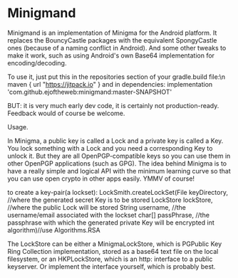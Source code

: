 # Minigmand
Minigmand is an implementation of Minigma for the Android platform. It replaces the BouncyCastle packages with the equivalent 
SpongyCastle ones (because of a naming conflict in Android). And some other tweaks to make it work, such as using Android's own
Base64 implementation for encoding/decoding.

To use it, just put this in the repositories section of your gradle.build file:\n
maven { url "https://jitpack.io" } 
and in dependencies:
 implementation 'com.github.ejoftheweb:minigmand:master-SNAPSHOT'

 BUT: it is very much early dev code, it is certainly not production-ready. Feedback would of course be welcome.
 
 Usage.
 
 In Minigma, a public key is called a Lock and a private key is called a Key. You lock something with a Lock and you need a corresponding Key to unlock it. But they are all OpenPGP-compatible keys so you can use them in other OpenPGP applications (such as GPG). The idea behind Minigma is to have a really simple and logical API with the minimum learning curve so that you can use open crypto in other apps easily. YMMV of course! 
 
 to create a key-pair(a lockset): LockSmith.createLockSet(File keyDirectory, //where the generated secret Key is to be stored
                                               LockStore lockStore, //where the public Lock will be stored
                                               String username, //the username/email associated with the lockset
                                               char[] passPhrase, //the passphrase with which the generated private Key will be encrypted
                                               int algorithm)//use Algorithms.RSA
                                               
 The LockStore can be either a MinigmaLockStore, which is PGPublic Key Ring Collection implementation, stored as a base64 text file
on the local filesystem, or an HKPLockStore, which is an http: interface to a public keyserver. Or implement the interface yourself, which is probably best. 

   
